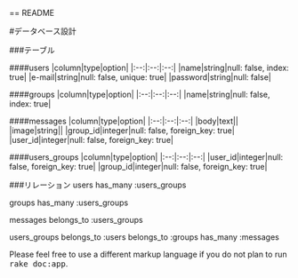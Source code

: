 == README

#データベース設計

###テーブル

####users
|column|type|option|
|:--:|:--:|:--:|
|name|string|null: false, index: true|
|e-mail|string|null: false, unique: true|
|password|string|null: false|

####groups
|column|type|option|
|:--:|:--:|:--:|
|name|string|null: false, index: true|

####messages
|column|type|option|
|:--:|:--:|:--:|
|body|text||
|image|string||
|group_id|integer|null: false, foreign_key: true|
|user_id|integer|null: false, foreign_key: true|

####users_groups
|column|type|option|
|:--:|:--:|:--:|
|user_id|integer|null: false, foreign_key: true|
|group_id|integer|null: false, foreign_key: true|

###リレーション
users
has_many :users_groups

groups
has_many :users_groups

messages
belongs_to :users_groups

users_groups
belongs_to :users
belongs_to :groups
has_many :messages




<!--
This README would normally document whatever steps are necessary to get the
application up and running.

Things you may want to cover:

* Ruby version

* System dependencies

* Configuration

* Database creation

* Database initialization

* How to run the test suite

* Services (job queues, cache servers, search engines, etc.)

* Deployment instructions

* ...

 -->
Please feel free to use a different markup language if you do not plan to run
<tt>rake doc:app</tt>.

